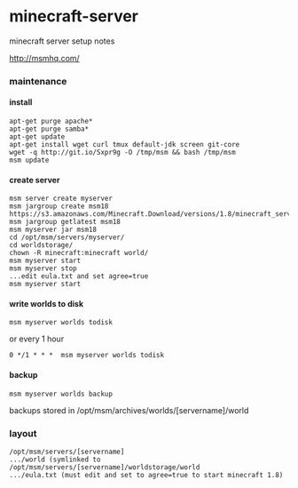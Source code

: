 minecraft-server
================

minecraft server setup notes

http://msmhq.com/

### maintenance

#### install

    apt-get purge apache*
    apt-get purge samba*
    apt-get update
    apt-get install wget curl tmux default-jdk screen git-core
    wget -q http://git.io/Sxpr9g -O /tmp/msm && bash /tmp/msm
    msm update
    
#### create server

    msm server create myserver
    msm jargroup create msm18 https://s3.amazonaws.com/Minecraft.Download/versions/1.8/minecraft_server.1.8.jar
    msm jargroup getlatest msm18
    msm myserver jar msm18
    cd /opt/msm/servers/myserver/
    cd worldstorage/
    chown -R minecraft:minecraft world/
    msm myserver start
    msm myserver stop
    ...edit eula.txt and set agree=true
    msm myserver start

#### write worlds to disk

    msm myserver worlds todisk

or every 1 hour

    0 */1 * * *  msm myserver worlds todisk

#### backup

    msm myserver worlds backup

backups stored in /opt/msm/archives/worlds/[servername]/world

### layout

    /opt/msm/servers/[servername]
    .../world (symlinked to /opt/msm/servers/[servername]/worldstorage/world
    .../eula.txt (must edit and set to agree=true to start minecraft 1.8)
